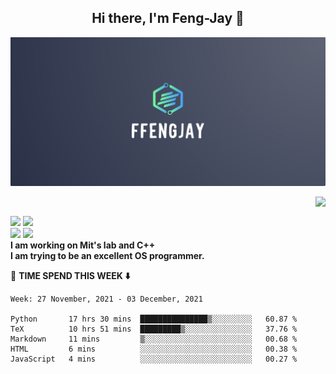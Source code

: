 <h2 align="center"> Hi there, I'm Feng-Jay 👋 </h2>  

![](https://github.com/Feng-Jay/DataStruct/blob/master/Image/1.png)  

<img align="right" src="https://github-readme-stats.vercel.app/api?username=Feng-Jay&show_icons=true&icon_color=CE1D2D&text_color=718096&bg_color=ffffff&hide_title=true" />


&emsp;

![](https://visitor-badge.glitch.me/badge?page_id=Feng-Jay.readme)
![](https://img.shields.io/badge/Concentrate-Cpp-blue)  
![](https://img.shields.io/badge/Rust-primer-orange)
![](https://img.shields.io/badge/Target-OS-9cf)  
**I am working on Mit's lab and C++**  
**I am trying to be an excellent OS programmer.**  


📘 **TIME SPEND THIS WEEK ⬇️**
<!--START_SECTION:waka-->
```text
Week: 27 November, 2021 - 03 December, 2021

Python       17 hrs 30 mins  ███████████████▒░░░░░░░░░   60.87 % 
TeX          10 hrs 51 mins  █████████▒░░░░░░░░░░░░░░░   37.76 % 
Markdown     11 mins         ▒░░░░░░░░░░░░░░░░░░░░░░░░   00.68 % 
HTML         6 mins          ░░░░░░░░░░░░░░░░░░░░░░░░░   00.38 % 
JavaScript   4 mins          ░░░░░░░░░░░░░░░░░░░░░░░░░   00.27 % 
```
<!--END_SECTION:waka-->
